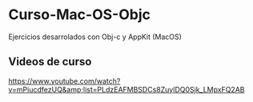 # Curso-Mac-OS-Objc

Ejercicios desarrolados con Obj-c y AppKit (MacOS)

## Videos de curso
https://www.youtube.com/watch?v=mPiucdfezUQ&amp;list=PLdzEAFMBSDCs8ZuylDQ0Sjk_LMpxFQ2AB
